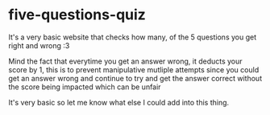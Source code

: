 # five-questions-quiz
It's a very basic website that checks how many, of the 5 questions you get right and wrong :3

Mind the fact that everytime you get an answer wrong, it deducts your score by 1, this is to prevent manipulative mutliple attempts since 
you could get an answer wrong and continue to try and get the answer correct without the score being impacted which can be unfair

It's very basic so let me know what else I could add into this thing.
